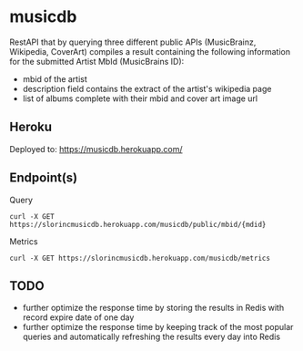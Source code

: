 # musicdb

RestAPI that by querying three different public APIs (MusicBrainz, Wikipedia, CoverArt) compiles a result containing
the following information for the submitted Artist MbId (MusicBrains ID):
 * mbid of the artist
 * description field contains the extract of the artist's wikipedia page
 * list of albums complete with their mbid and cover art image url
 
Heroku
--

Deployed to:
    https://musicdb.herokuapp.com/ 

Endpoint(s)
--

Query

    curl -X GET https://slorincmusicdb.herokuapp.com/musicdb/public/mbid/{mdid}
        

Metrics

    curl -X GET https://slorincmusicdb.herokuapp.com/musicdb/metrics

TODO
--

 * further optimize the response time by storing the results in Redis with record expire date of one day
 * further optimize the response time by keeping track of the most popular queries and automatically refreshing
   the results every day into Redis
